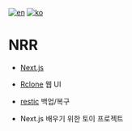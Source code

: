 [![en](https://img.shields.io/badge/lang-en-red.svg)](README.md)
[![ko](https://img.shields.io/badge/lang-ko-green.svg)](README.ko.md)

# NRR
- [Next.js](https://nextjs.org/) 
- [Rclone](https://rclone.org/) 웹 UI
- [restic](https://restic.net/) 백업/복구

- Next.js 배우기 위한 토이 프로젝트

